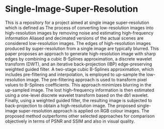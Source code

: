 # Single-Image-Super-Resolution
This is a repository for a project aimed at single image super-resolution which is defined as The process of converting low-resolution images into high-resolution images by removing noise and estimating high-frequency information
Aliased and decimated versions of the actual scenes are considered low-resolution images. The edges of high-resolution images produced by super-resolution from a single image are typically blurred. This paper proposes an approach to generate high-resolution image with sharp edges by combining a cubic B-Splines approximation, a discrete wavelet transform (DWT), and an iterative back-projection (IBP) edge-preserving weighted guided filter. A two-stage cubic B-Splines approximation, which includes pre-filtering and interpolation, is employed to up-sample the low-resolution image. The pre-filtering approach is used to transform pixel values to B-Splines coefficients. This approach minimizes blurring in the up-sampled image. The lost high-frequency information is then estimated using a one-level discrete wavelet transform based on the db1 wavelet. Finally, using a weighted guided filter, the resulting image is subjected to back-projection to obtain a high-resolution image. The proposed single-image super-resolution approach is applied on RGB colour images. The proposed method outperforms other selected approaches for comparison objectively in terms of PSNR and SSIM and also in visual quality.

